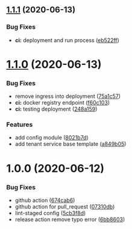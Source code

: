 ## [1.1.1](https://github.com/ngaxavi/tenant-service/compare/v1.1.0...v1.1.1) (2020-06-13)


### Bug Fixes

* **ci:** deployment and run process ([eb522ff](https://github.com/ngaxavi/tenant-service/commit/eb522ff8169fc6303455e9e42a3936891a7a2fbf))

# [1.1.0](https://github.com/ngaxavi/tenant-service/compare/v1.0.0...v1.1.0) (2020-06-13)


### Bug Fixes

* remove ingress into deployment ([75a1c57](https://github.com/ngaxavi/tenant-service/commit/75a1c57877a29bd8aa6fd415f0266cd4a84c3162))
* **ci:** docker registry endpoint ([f60c103](https://github.com/ngaxavi/tenant-service/commit/f60c103b4ef5d96f032754944b42ac5bfccb20dc))
* **ci:** testing deployment ([248a159](https://github.com/ngaxavi/tenant-service/commit/248a15967223abe7b2fb15527e05990df7c9707c))


### Features

* add config module ([8021b7d](https://github.com/ngaxavi/tenant-service/commit/8021b7d191dfc8312c981ee883c1e8851e58d46e))
* add tenant service base template ([a849b05](https://github.com/ngaxavi/tenant-service/commit/a849b05105f79831d81076a12a193590c605fd63))

# 1.0.0 (2020-06-12)


### Bug Fixes

* github action ([674cab6](https://github.com/ngaxavi/tenant-service/commit/674cab658ec05056430f0e7c6adb586696b01711))
* github action for pull_request ([07310db](https://github.com/ngaxavi/tenant-service/commit/07310dbaf07443ece913e0b26ece76b05310cab7))
* lint-staged config ([5cb3f8d](https://github.com/ngaxavi/tenant-service/commit/5cb3f8d2387c5dc74842ee2313832cef8d83e6e2))
* release action remove typo error ([6bb8603](https://github.com/ngaxavi/tenant-service/commit/6bb8603937117f590794d16e3b407f6eb3f2aef0))
